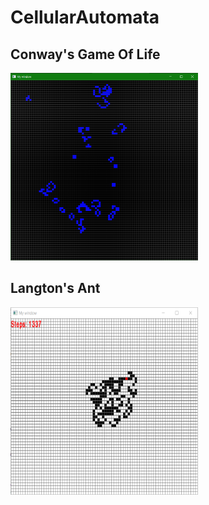 # CellularAutomata

## Conway's Game Of Life

<img src="https://github.com/MattR2718/cellularAutomata/blob/main/conwaysGameOfLife/gameOfLife.PNG" width="300" height="300">

## Langton's Ant

<img src="https://github.com/MattR2718/cellularAutomata/blob/main/langtonsAnt/langtonsAnt.PNG" width="300" height="300">

